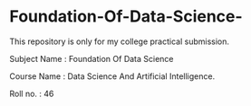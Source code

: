 # Foundation-Of-Data-Science-

This repository is only for my college practical submission.

Subject Name : Foundation Of Data Science 

Course Name : Data Science And Artificial Intelligence.

Roll no. : 46
 
